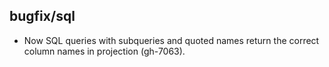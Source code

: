 ## bugfix/sql

* Now SQL queries with subqueries and quoted names return the correct
  column names in projection (gh-7063).
